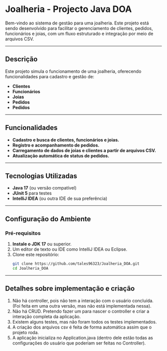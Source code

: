 # **Joalheria - Projecto Java DOA**

Bem-vindo ao sistema de gestão para uma joalheria. Este projeto está sendo desenvolvido para facilitar o gerenciamento de clientes, pedidos, funcionários e joias, com um fluxo estruturado e integração por meio de arquivos CSV.

---

## **Descrição**
Este projeto simula o funcionamento de uma joalheria, oferecendo funcionalidades para cadastro e gestão de:
- **Clientes**
- **Funcionários**
- **Joias**
- **Pedidos**
- **Pedidos**

---

## **Funcionalidades**
- **Cadastro e busca de clientes, funcionários e joias.**
- **Registro e acompanhamento de pedidos.**
- **Carregamento de dados de joias e clientes a partir de arquivos CSV.**
- **Atualização automática de status de pedidos.**

---

## **Tecnologias Utilizadas**
- **Java 17** (ou versão compatível)
- **JUnit 5** para testes
- **IntelliJ IDEA** (ou outra IDE de sua preferência)

---

## **Configuração do Ambiente**
### **Pré-requisitos**
1. **Instale o JDK 17** ou superior.
2. Um editor de texto ou IDE como IntelliJ IDEA ou Eclipse.
3. Clone este repositório:
   ```bash
   git clone https://github.com/tales96323/Joalheria_DOA.git
   cd Joalheria_DOA

---  

## **Detalhes sobre implementação e criação**
1. Não há controller, pois não tem a interação com o usuário concluída. (Foi feita em uma outra versão, mas não está implementada nessa).
2. Não há CRUD. Pretendo fazer um para nascer o controller e criar a interação completa da aplicação.
3. Existem alguns testes, mas não foram todos os testes implementados.
4. A criação dos arquivos csv é feita de forma automática assim que o projeto roda.
5. A aplicação inicializa no Application.java (dentro dele estão todas as configurações do usuário que poderiam ser feitas no Controller). 

